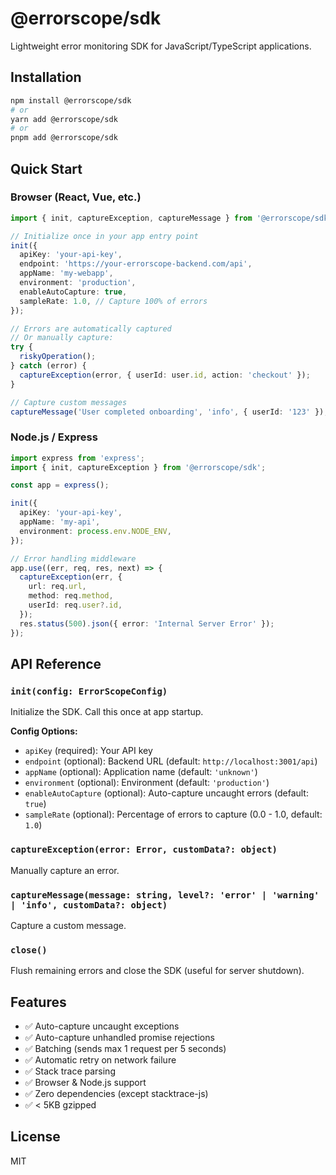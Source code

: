 # @errorscope/sdk

Lightweight error monitoring SDK for JavaScript/TypeScript applications.

## Installation

```bash
npm install @errorscope/sdk
# or
yarn add @errorscope/sdk
# or
pnpm add @errorscope/sdk
```

## Quick Start

### Browser (React, Vue, etc.)

```typescript
import { init, captureException, captureMessage } from '@errorscope/sdk';

// Initialize once in your app entry point
init({
  apiKey: 'your-api-key',
  endpoint: 'https://your-errorscope-backend.com/api',
  appName: 'my-webapp',
  environment: 'production',
  enableAutoCapture: true,
  sampleRate: 1.0, // Capture 100% of errors
});

// Errors are automatically captured
// Or manually capture:
try {
  riskyOperation();
} catch (error) {
  captureException(error, { userId: user.id, action: 'checkout' });
}

// Capture custom messages
captureMessage('User completed onboarding', 'info', { userId: '123' });
```

### Node.js / Express

```typescript
import express from 'express';
import { init, captureException } from '@errorscope/sdk';

const app = express();

init({
  apiKey: 'your-api-key',
  appName: 'my-api',
  environment: process.env.NODE_ENV,
});

// Error handling middleware
app.use((err, req, res, next) => {
  captureException(err, {
    url: req.url,
    method: req.method,
    userId: req.user?.id,
  });
  res.status(500).json({ error: 'Internal Server Error' });
});
```

## API Reference

### `init(config: ErrorScopeConfig)`

Initialize the SDK. Call this once at app startup.

**Config Options:**
- `apiKey` (required): Your API key
- `endpoint` (optional): Backend URL (default: `http://localhost:3001/api`)
- `appName` (optional): Application name (default: `'unknown'`)
- `environment` (optional): Environment (default: `'production'`)
- `enableAutoCapture` (optional): Auto-capture uncaught errors (default: `true`)
- `sampleRate` (optional): Percentage of errors to capture (0.0 - 1.0, default: `1.0`)

### `captureException(error: Error, customData?: object)`

Manually capture an error.

### `captureMessage(message: string, level?: 'error' | 'warning' | 'info', customData?: object)`

Capture a custom message.

### `close()`

Flush remaining errors and close the SDK (useful for server shutdown).

## Features

- ✅ Auto-capture uncaught exceptions
- ✅ Auto-capture unhandled promise rejections
- ✅ Batching (sends max 1 request per 5 seconds)
- ✅ Automatic retry on network failure
- ✅ Stack trace parsing
- ✅ Browser & Node.js support
- ✅ Zero dependencies (except stacktrace-js)
- ✅ < 5KB gzipped

## License

MIT
